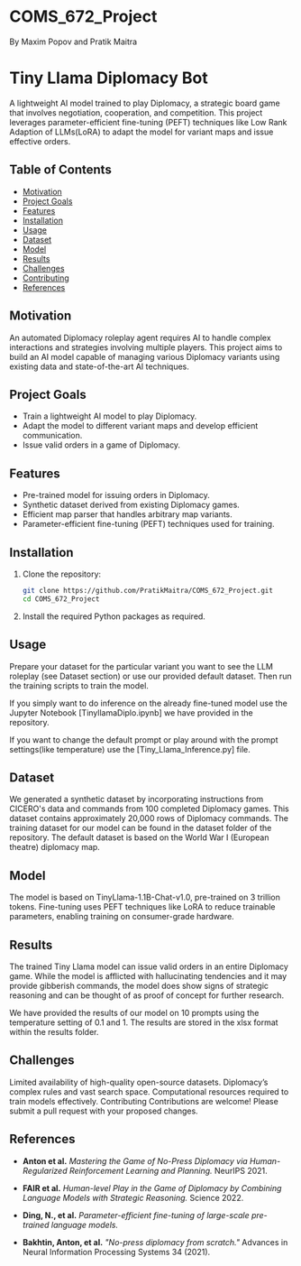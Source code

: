 # COMS_672_Project
By Maxim Popov and Pratik Maitra

# Tiny Llama Diplomacy Bot

A lightweight AI model trained to play Diplomacy, a strategic board game that involves negotiation, cooperation, and competition. This project leverages parameter-efficient fine-tuning (PEFT) techniques like Low Rank Adaption of LLMs(LoRA) to adapt the model for variant maps and issue effective orders.

## Table of Contents

- [Motivation](#motivation)
- [Project Goals](#project-goals)
- [Features](#features)
- [Installation](#installation)
- [Usage](#usage)
- [Dataset](#dataset)
- [Model](#model)
- [Results](#results)
- [Challenges](#challenges)
- [Contributing](#contributing)
- [References](#references)

## Motivation

An automated Diplomacy roleplay agent requires AI to handle complex interactions and strategies involving multiple players. This project aims to build an AI model capable of managing various Diplomacy variants using existing data and state-of-the-art AI techniques.

## Project Goals

- Train a lightweight AI model to play Diplomacy.
- Adapt the model to different variant maps and develop efficient communication.
- Issue valid orders in a game of Diplomacy.

## Features

- Pre-trained model for issuing orders in Diplomacy.
- Synthetic dataset derived from existing Diplomacy games.
- Efficient map parser that handles arbitrary map variants.
- Parameter-efficient fine-tuning (PEFT) techniques used for training.

## Installation

1. Clone the repository:
   ```bash
   git clone https://github.com/PratikMaitra/COMS_672_Project.git
   cd COMS_672_Project
2. Install the required Python packages as required.


## Usage
Prepare your dataset for the particular variant you want to see the LLM roleplay (see Dataset section) or use our provided default dataset. Then run the training scripts to train the model.

If you simply want to do inference on the already fine-tuned model use the Jupyter Notebook [TinyllamaDiplo.ipynb] we have provided in the repository. 

If you want to change the default prompt or play around with the prompt settings(like temperature) use the [Tiny_Llama_Inference.py] file.

## Dataset
We generated a synthetic dataset by incorporating instructions from CICERO's data and commands from 100 completed Diplomacy games. This dataset contains approximately 20,000 rows of Diplomacy commands. The training dataset for our model can be found in the dataset folder of the repository. The default dataset is based on the World War I (European theatre) diplomacy map.

## Model
The model is based on TinyLlama-1.1B-Chat-v1.0, pre-trained on 3 trillion tokens. Fine-tuning uses PEFT techniques like LoRA to reduce trainable parameters, enabling training on consumer-grade hardware.

## Results
The trained Tiny Llama model can issue valid orders in an entire Diplomacy game. While the model is afflicted with hallucinating tendencies and it may provide gibberish commands, the model does show signs of strategic reasoning and can be thought of as proof of concept for further research.

We have provided the results of our model on 10 prompts using the temperature setting of 0.1 and 1. The results are stored in the xlsx format within the results folder.

## Challenges
Limited availability of high-quality open-source datasets.
Diplomacy’s complex rules and vast search space.
Computational resources required to train models effectively.
Contributing
Contributions are welcome! Please submit a pull request with your proposed changes.

## References

- **Anton et al.** *Mastering the Game of No-Press Diplomacy via Human-Regularized Reinforcement Learning and Planning.* NeurIPS 2021.

- **FAIR et al.** *Human-level Play in the Game of Diplomacy by Combining Language Models with Strategic Reasoning.* Science 2022.

- **Ding, N., et al.** *Parameter-efficient fine-tuning of large-scale pre-trained language models.*

- **Bakhtin, Anton, et al.** *"No-press diplomacy from scratch."* Advances in Neural Information Processing Systems 34 (2021).


